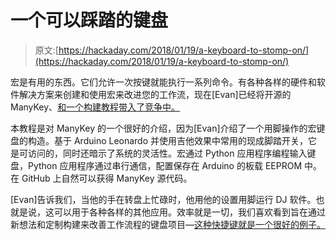 # 一个可以踩踏的键盘

> 原文:[https://hackaday.com/2018/01/19/a-keyboard-to-stomp-on/](https://hackaday.com/2018/01/19/a-keyboard-to-stomp-on/)

宏是有用的东西。它们允许一次按键就能执行一系列命令。有各种各样的硬件和软件解决方案来创建和使用宏来改进您的工作流，现在[Evan]已经将开源的 ManyKey、[和一个构建教程带入了竞争中。](https://www.manykey.org/tutorial.html)

本教程是对 ManyKey 的一个很好的介绍，因为[Evan]介绍了一个用脚操作的宏键盘的构造。基于 Arduino Leonardo 并使用吉他效果中常用的现成脚踏开关，它是可访问的，同时还暗示了系统的灵活性。宏通过 Python 应用程序编程输入键盘，Python 应用程序通过串行通信，配置保存在 Arduino 的板载 EEPROM 中。在 GitHub 上自然可以获得 ManyKey 源代码。

[Evan]告诉我们，当他的手在转盘上忙碌时，他用他的设置用脚运行 DJ 软件。也就是说，这可以用于各种各样的其他应用。效率就是一切，我们喜欢看到旨在通过新想法和定制构建来改善工作流程的键盘项目—[这种快捷键就是一个很好的例子。](https://hackaday.com/2017/06/19/diy-shortcut-keyboard/)
